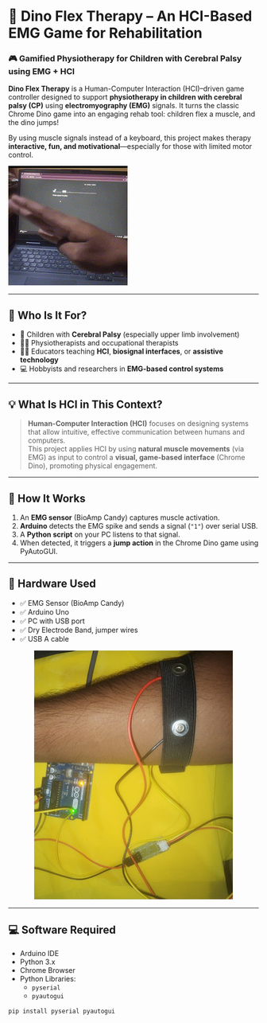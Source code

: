 # 🦖 Dino Flex Therapy – An HCI-Based EMG Game for Rehabilitation  
### 🎮 Gamified Physiotherapy for Children with Cerebral Palsy using EMG + HCI

**Dino Flex Therapy** is a Human-Computer Interaction (HCI)–driven game controller designed to support **physiotherapy in children with cerebral palsy (CP)** using **electromyography (EMG)** signals. It turns the classic Chrome Dino game into an engaging rehab tool: children flex a muscle, and the dino jumps!

By using muscle signals instead of a keyboard, this project makes therapy **interactive, fun, and motivational**—especially for those with limited motor control.

![Gameplay Demo](media/emg-dino-demo.gif)

---

## 👶 Who Is It For?

- 🧒 Children with **Cerebral Palsy** (especially upper limb involvement)
- 🧑‍⚕️ Physiotherapists and occupational therapists
- 🧑‍🏫 Educators teaching **HCI**, **biosignal interfaces**, or **assistive technology**
- 💻 Hobbyists and researchers in **EMG-based control systems**

---

## 💡 What Is HCI in This Context?

> **Human-Computer Interaction (HCI)** focuses on designing systems that allow intuitive, effective communication between humans and computers.  
> This project applies HCI by using **natural muscle movements** (via EMG) as input to control a **visual, game-based interface** (Chrome Dino), promoting physical engagement.

---

## 🧠 How It Works

1. An **EMG sensor** (BioAmp Candy) captures muscle activation.
2. **Arduino** detects the EMG spike and sends a signal (`"1"`) over serial USB.
3. A **Python script** on your PC listens to that signal.
4. When detected, it triggers a **jump action** in the Chrome Dino game using PyAutoGUI.

---

## 🔧 Hardware Used

- ✅ EMG Sensor (BioAmp Candy)
- ✅ Arduino Uno 
- ✅ PC with USB port
- ✅ Dry Electrode Band, jumper wires
- ✅ USB A  cable

<p align="center">
  <img src="media/dry_electrode_band.jpg" alt="Dry Electrode Band" width="400"/>
</p>

---

## 💻 Software Required

- Arduino IDE
- Python 3.x
- Chrome Browser
- Python Libraries:
  - `pyserial`
  - `pyautogui`

```bash
pip install pyserial pyautogui
